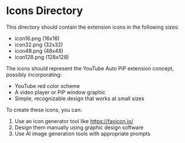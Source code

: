 # Icons Directory

This directory should contain the extension icons in the following sizes:
- icon16.png (16x16)
- icon32.png (32x32)
- icon48.png (48x48)
- icon128.png (128x128)

The icons should represent the YouTube Auto PiP extension concept, possibly incorporating:
- YouTube red color scheme
- A video player or PiP window graphic
- Simple, recognizable design that works at small sizes

To create these icons, you can:
1. Use an icon generator tool like https://favicon.io/
2. Design them manually using graphic design software
3. Use AI image generation tools with appropriate prompts